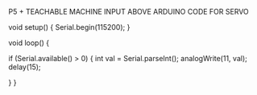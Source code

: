 P5 + TEACHABLE MACHINE INPUT ABOVE
ARDUINO CODE FOR SERVO


void setup() {
Serial.begin(115200);
}

void loop() {

if (Serial.available() > 0) { 
int val = Serial.parseInt();
analogWrite(11, val);
delay(15);

}
}
